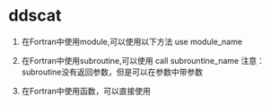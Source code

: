# ddscat

1)	在Fortran中使用module,可以使用以下方法
	use module_name
	
2)	在Fortran中使用subroutine,可以使用
	call subrountine_name
	注意：subroutine没有返回参数，但是可以在参数中带参数
	
3)	在Fortran中使用函数，可以直接使用
